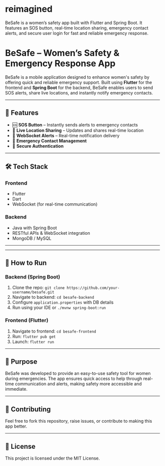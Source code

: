 # reimagined
BeSafe is a women’s safety app built with Flutter and Spring Boot. It features an SOS button, real-time location sharing, emergency contact alerts, and secure user login for fast and reliable emergency response.


# BeSafe – Women’s Safety & Emergency Response App

BeSafe is a mobile application designed to enhance women's safety by offering quick and reliable emergency support. Built using **Flutter** for the frontend and **Spring Boot** for the backend, BeSafe enables users to send SOS alerts, share live locations, and instantly notify emergency contacts.

---

## 🚀 Features

- 🆘 **SOS Button** – Instantly sends alerts to emergency contacts
- 📍 **Live Location Sharing** – Updates and shares real-time location
- 📡 **WebSocket Alerts** – Real-time notification delivery
- 👥 **Emergency Contact Management**
- 🔐 **Secure Authentication**

---

## 🛠 Tech Stack

### Frontend
- Flutter
- Dart
- WebSocket (for real-time communication)

### Backend
- Java with Spring Boot
- RESTful APIs & WebSocket integration
- MongoDB / MySQL

---


---

## 📲 How to Run

### Backend (Spring Boot)
1. Clone the repo: `git clone https://github.com/your-username/besafe.git`
2. Navigate to backend: `cd besafe-backend`
3. Configure `application.properties` with DB details
4. Run using your IDE or `./mvnw spring-boot:run`

### Frontend (Flutter)
1. Navigate to frontend: `cd besafe-frontend`
2. Run: `flutter pub get`
3. Launch: `flutter run`

---

## 📌 Purpose

BeSafe was developed to provide an easy-to-use safety tool for women during emergencies. The app ensures quick access to help through real-time communication and alerts, making safety more accessible and immediate.

---

## 🤝 Contributing

Feel free to fork this repository, raise issues, or contribute to making this app better.

---

## 📄 License

This project is licensed under the MIT License.

